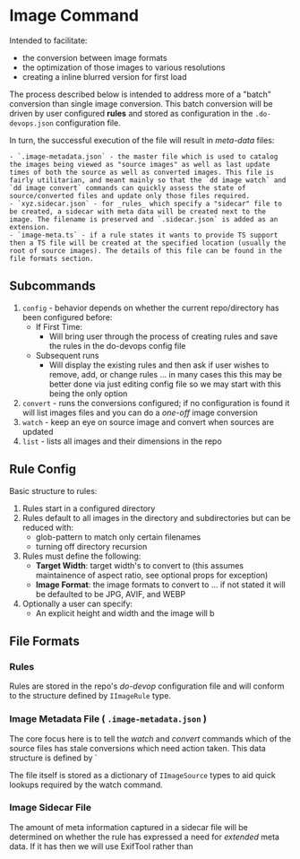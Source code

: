 # Image Command

Intended to facilitate:

- the conversion between image formats
- the optimization of those images to various resolutions
- creating a inline blurred version for first load

The process described below is intended to address more of a "batch" conversion than single image conversion. This batch conversion will be driven by user configured **rules** and stored as configuration in the `.do-devops.json` configuration file.

In turn, the successful execution of the file will result in _meta-data_ files:

    - `.image-metadata.json` - the master file which is used to catalog the images being viewed as "source images" as well as last update times of both the source as well as converted images. This file is fairly utilitarian, and meant mainly so that the `dd image watch` and `dd image convert` commands can quickly assess the state of source/converted files and update only those files required.
    - `xyz.sidecar.json` - for _rules_ which specify a "sidecar" file to be created, a sidecar with meta data will be created next to the image. The filename is preserved and `.sidecar.json` is added as an extension.
    - `image-meta.ts` - if a rule states it wants to provide TS support then a TS file will be created at the specified location (usually the root of source images). The details of this file can be found in the file formats section.

## Subcommands

1. `config` - behavior depends on whether the current repo/directory has been configured before:
    - If First Time:
        - Will bring user through the process of creating rules and save the rules in the do-devops config file
    - Subsequent runs
        - Will display the existing rules and then ask if user wishes to remove, add, or change rules ... in many cases this this may be better done via just editing config file so we may start with this being the only option
2. `convert` - runs the conversions configured; if no configuration is found it will list images files and you can do a _one-off_ image conversion
3. `watch` - keep an eye on source image and convert when sources are updated
4. `list` - lists all images and their dimensions in the repo


## Rule Config

Basic structure to rules:

1. Rules start in a configured directory
2. Rules default to all images in the directory and subdirectories but can be reduced with:
   - glob-pattern to match only certain filenames
   - turning off directory recursion
3. Rules must define the following:
   - **Target Width**: target width's to convert to (this assumes maintainence of aspect ratio, see optional props for exception)
   - **Image Format**: the image formats to convert to ... if not stated it will be defaulted to be JPG, AVIF, and WEBP
4. Optionally a user can specify:
   - An explicit height and width and the image will b

## File Formats

### Rules

Rules are stored in the repo's _do-devop_ configuration file and will conform to the structure defined by `IImageRule` type.

### Image Metadata File ( `.image-metadata.json` )

The core focus here is to tell the _watch_ and _convert_ commands which of the source files has stale conversions which need action taken. This data structure is defined by `

The file itself is stored as a dictionary of `IImageSource` types to aid quick lookups required by the watch command.

### Image Sidecar File

The amount of meta information captured in a sidecar file will be determined on whether the rule has expressed a need for _extended_ meta data. If it has then we will use ExifTool rather than 